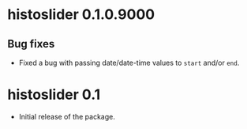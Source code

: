 # histoslider 0.1.0.9000

## Bug fixes

* Fixed a bug with passing date/date-time values to `start` and/or `end`.

# histoslider 0.1

* Initial release of the package.
